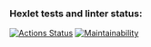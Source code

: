 ### Hexlet tests and linter status:
[![Actions Status](https://github.com/Gaika73/python-project-49/workflows/hexlet-check/badge.svg)](https://github.com/Gaika73/python-project-49/actions)
[![Maintainability](https://api.codeclimate.com/v1/badges/8249fd8d46fa6f3bb5be/maintainability)](https://codeclimate.com/github/Gaika73/python-project-49/maintainability)